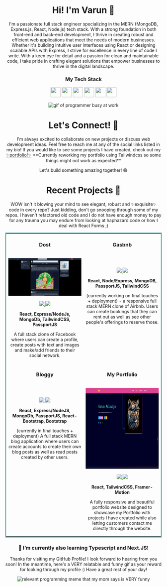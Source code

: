 # <h1 align="center">Hi! I'm Varun 👋</h1> 

<p align="center">
    I'm a passionate full stack engineer specializing in the MERN (MongoDB, Express.js, React, Node.js) tech stack. With a strong foundation in both front-end and back-end development, I thrive in creating robust and efficient web applications that meet the needs of modern businesses. Whether it's building intuitive user interfaces using React or designing scalable APIs with Express, I strive for excellence in every line of code I write. With a keen eye for detail and a passion for clean and maintainable code, I take pride in crafting elegant solutions that empower businesses to thrive in the digital landscape.
<p>

<h3 align="center">My Tech Stack</h3>
<p align='center'>
    <img height="32" width="32" src="https://cdn.simpleicons.org/react"/>
    <img height="32" width="32" src="https://cdn.simpleicons.org/express"/>
    <img height="32" width="32" src="https://cdn.simpleicons.org/mongodb"/>
    <img height="32" width="32" src="https://cdn.simpleicons.org/nodedotjs"/>
    <img height="32" width="32" src="https://cdn.simpleicons.org/tailwindcss"/>
    <img height="32" width="32" src="https://cdn.simpleicons.org/bootstrap"/>
</p>

<div align="center">
  <img src="https://tenor.com/view/xero-code-code-xer0-code_xer0-code-xero-gif-24040429.gif" alt="gif of programmer busy at work" width="180" height="180" />  
</div>

<h1 align="center">Let's Connect! &#129309;</h1>

<p align="center"> 
    I'm always excited to collaborate on new projects or discuss web development ideas. Feel free to reach me at any of the social links listed in my bio! If you would like to see some projects I have created, check out my <a href='https://dustydogcodex.github.io/personal-portfolio/'>✨portfolio!✨</a> **Currently reworking my portfolio using Tailwindcss so some things might not work as expected**
</p>

<p align="center">Let's build something amazing together! 😄 </p>

<h1 align="center">Recent Projects &#128221;</h1>

<p align="center"> 
   WOW isn't it blowing your mind to see elegant, robust and ✨exquisite✨ code in every repo? Just kidding, don't go snooping through some of my repos. I haven't refactored old code and I do not have enough money to pay for any trauma you may endure from looking at haphazard code or how I deal with React Forms ;)
</p>

<table bordercolor="#66b2b2" >
  
<tr>
    <td width="50%" valign="top">
        <h3 align="center">Dost</h3>
        <br />
        <a href="https://dost-production.up.railway.app/">
            <img 
                src="./Screenshots/Dost-screenshot.jpg" 
                alt='Dost Screenshot'    
            />
        </a> 
        <br />
        <p align="center">
            <!-- link to github repo -->
            <a 
                href="https://github.com/DustyDogCodex/Dost" 
                target="_blank"
            >
                <!-- logo for github repo -->
                <img 
                    src="https://img.shields.io/static/v1?label=|&message=REPO&color=23555f&style=plastic&logo=github&logo-color=white"
                />
            </a>  
            <!-- link to live website -->
            <a 
                href="https://dost-production.up.railway.app/" 
                target="_blank"
            >
                <!-- logo for website -->
                <img 
                    src="https://img.shields.io/static/v1?label=|&message=WEBSITE&color=cdf998&style=plastic&logo=wordpress&logo-color=white"
                />
            </a>
        </p>
        <p align="center">
            <strong>React, Express/NodeJs, MongoDb, TailwindCSS, PassportJS </strong> 
        </p>
        <p align='center'>
            A full stack clone of Facebook where users can create a profile, create posts with text and images and make/add friends to their social network.
        </p>
    </td>
    <td width="50%" valign="top">
        <h3 align="center">Gasbnb</h3>
        <br />
        <!-- <a href=""><img src=""/></a> --> 
        <br />
        <p align="center">
            <a href=" https://github.com/DustyDogCodex/bloggy" target="_blank">
                <img src="https://img.shields.io/static/v1?label=|&message=REPO&color=23555f&style=plastic&logo=github&logo-color=white"/>
            </a>  
            <a href="" target="_blank">
                <img src="https://img.shields.io/static/v1?label=|&message=WEBSITE&color=cdf998&style=plastic&logo=wordpress&logo-color=white"/>
            </a>
        </p>
        <p align='center'>
            <strong>React, Node/Express, MongoDB, PassportJS, TailwindCSS </strong> 
        </p>
        <p align='center'>
            (currently working on final touches + deployment) - a responsive full stack MERN clone of Airbnb. Users can create bookings that they can rent out as well as see other people's offerings to reserve those.
        </p>
    </td>
</tr>
  
<tr>
    <td width="50%" valign="top">
        <h3 align="center">Bloggy</h3>
        <br />
        <!-- <a href=""><img src=""/></a>  -->
        <br />
        <p align="center">
            <a href="https://github.com/DustyDogCodex/bloggy" target="_blank">
                <img src="https://img.shields.io/static/v1?label=|&message=REPO&color=23555f&style=plastic&logo=github&logo-color=white"/>
            </a>  
            <a href="" target="_blank">
                <img src="https://img.shields.io/static/v1?label=|&message=WEBSITE&color=cdf998&style=plastic&logo=wordpress&logo-color=white"/>
            </a>
        </p>
        <p align='center'>
            <strong>React, Express/NodeJS, MongoDb, PassportJS, React-Bootstrap, Bootstrap</strong> 
        </p>
        <p align='center'>
            (currently in final touches + deployment) A full stack MERN blog application where users can create accounts to create their own blog posts as well as read posts created by other users.
        </p>
    </td>
    <td width="50%" valign="top">
        <h3 align="center">My Portfolio</h3>
        <br />
        <a 
            href="https://dustydogcodex.github.io/personal-portfolio/"
        >
            <img 
                src="./Screenshots/portfolio-screenshot.jpg" 
                height="260px" 
            />
        </a> 
        <br />
        <p align="center">
            <!-- link to github repo -->
            <a 
                href="https://github.com/DustyDogCodex/personal-portfolio" 
                target="_blank"
            >
                <img 
                    src="https://img.shields.io/static/v1?label=|&message=REPO&color=23555f&style=plastic&logo=github&logo-color=white"
                />
            </a> 
            <!-- link to live demo website --> 
            <a 
                href="https://dustydogcodex.github.io/personal-portfolio/" 
                target="_blank"
            >
                <img 
                    src="https://img.shields.io/static/v1?label=|&message=WEBSITE&color=cdf998&style=plastic&logo=wordpress&logo-color=white"
                />
            </a>
        </p>
        <p align='center'>
            <strong>React, TailwindCSS, Framer-Motion</strong> 
        </p>
        <p align='center'>
            A fully responsive and beautiful portfolio website designed to showcase my Portfolio with projects I have created while also letting customers contact me directly through the website.
        </p>
    </td>
</tr>

</table>

<h3 align="center">🌱 I’m currently also learning Typescript and Next.JS!</h3>

<p align="center">Thanks for visiting my GitHub Profile! I look forward to hearing from you soon! In the meantime, here's a VERY relatable and funny gif as your reward for looking through my profile :) Have a great rest of your day!</p>

<div align="center">
    <img 
        src="https://tenor.com/view/coding-programming-pink-panther-when-you-delete-a-block-of-code-that-you-though-was-useless-gif-17338075.gif" 
        alt="relevant programming meme that my mom says is VERY funny" 
        width="180" 
        height="180" 
    />  
</div>
